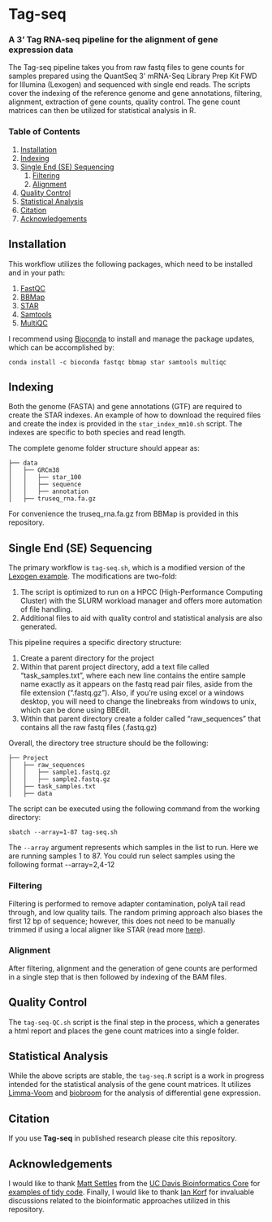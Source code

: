 # Tag-seq
### A 3’ Tag RNA-seq pipeline for the alignment of gene expression data

The Tag-seq pipeline takes you from raw fastq files to gene counts for samples prepared using the QuantSeq 3' mRNA-Seq Library Prep Kit FWD for Illumina (Lexogen) and sequenced with single end reads. The scripts cover the indexing of the reference genome and gene annotations, filtering, alignment, extraction of gene counts, quality control. The gene count matrices can then be utilized for statistical analysis in R. 

### Table of Contents

1. [Installation](https://github.com/ben-laufer/Tag-seq#installation)
2. [Indexing](https://github.com/ben-laufer/Tag-seq#indexing)
3. [Single End (SE) Sequencing](https://github.com/ben-laufer/Tag-seq#single-end-se-sequencing)
   1. [Filtering](https://github.com/ben-laufer/CpG_Me#filtering)
   2. [Alignment](https://github.com/ben-laufer/CpG_Me#alignment)
4. [Quality Control](https://github.com/ben-laufer/Tag-seq#qaulity-control)
4. [Statistical Analysis](https://github.com/ben-laufer/Tag-seq#statistical-analysis)
6. [Citation](https://github.com/ben-laufer/Tag-seq#citation)
7. [Acknowledgements](https://github.com/ben-laufer/Tag-seq#acknowledgements)

## Installation

This workflow utilizes the following packages, which need to be installed and in your path:
1. [FastQC](https://github.com/s-andrews/FastQC)
2. [BBMap](sourceforge.net/projects/bbmap/)
3. [STAR](https://github.com/alexdobin/STAR)
4. [Samtools](http://www.htslib.org)
5. [MultiQC](http://multiqc.info)

I recommend using [Bioconda](https://bioconda.github.io) to install and manage the package updates, which can be accomplished by:

`conda install -c bioconda fastqc bbmap star samtools multiqc`

## Indexing

Both the genome (FASTA) and gene annotations (GTF) are required to create the STAR indexes. An example of how to download the required files and create the index is provided in the `star_index_mm10.sh` script. The indexes are specific to both species and read length.

The complete genome folder structure should appear as:

```
├── data
│   ├── GRCm38
│   │   ├── star_100
│   │   ├── sequence
│   │   ├── annotation
│   ├── truseq_rna.fa.gz
```
For convenience the truseq_rna.fa.gz from BBMap is provided in this repository. 

## Single End (SE) Sequencing

The primary workflow is `tag-seq.sh`, which is a modified version of the [Lexogen example](https://www.lexogen.com/quantseq-data-analysis/). The modifications are two-fold:
1.  The script is optimized to run on a HPCC (High-Performance Computing Cluster) with the SLURM workload manager and offers more automation of file handling.
2. Additional files to aid with quality control and statistical analysis are also generated.

This pipeline requires a specific directory structure:

1.	Create a parent directory for the project
2.	Within that parent project directory, add a text file called “task_samples.txt”, where each new line contains the entire sample name exactly as it appears on the fastq read pair files, aside from the file extension (“.fastq.gz”). Also, if you’re using excel or a windows desktop, you will need to change the linebreaks from windows to unix, which can be done using BBEdit.
3.	Within that parent directory create a folder called “raw_sequences” that contains all the raw fastq files (.fastq.gz)

Overall, the directory tree structure should be the following:

```
├── Project
│   ├── raw_sequences
│   │   ├── sample1.fastq.gz
│   │   ├── sample2.fastq.gz
│   ├── task_samples.txt
│   ├── data
```

The script can be executed using the following command from the working directory:

`sbatch --array=1-87 tag-seq.sh`

The `--array` argument represents which samples in the list to run. Here we are running samples 1 to 87. You could run select samples using the following format --array=2,4-12

### Filtering

Filtering is performed to remove adapter contamination, polyA tail read through, and low quality tails. The random priming approach also biases the first 12 bp of sequence; however, this does not need to be manually trimmed if using a local aligner like STAR (read more [here](https://dnatech.genomecenter.ucdavis.edu/tag-seq-gene-expression-profiling/)).

### Alignment

After filtering, alignment and the generation of gene counts are performed in a single step that is then followed by indexing of the BAM files.

## Quality Control

The `tag-seq-QC.sh` script is the final step in the process, which a generates a html report and places the gene count matrices into a single folder.

## Statistical Analysis

While the above scripts are stable, the `tag-seq.R` script is a work in progress intended for the statistical analysis of the gene count matrices. It utilizes [Limma-Voom](https://ucdavis-bioinformatics-training.github.io/2018-June-RNA-Seq-Workshop/thursday/DE.html) and [biobroom](https://www.bioconductor.org/packages/release/bioc/vignettes/biobroom/inst/doc/biobroom_vignette.html) for the analysis of differential gene expression.

## Citation

If you use **Tag-seq** in published research please cite this repository.

## Acknowledgements
I would like to thank [Matt Settles](https://github.com/msettles) from the [UC Davis Bioinformatics Core](https://github.com/ucdavis-bioinformatics) for [examples of tidy code](https://github.com/ucdavis-bioinformatics-training/A-Primer-on-Using-the-Bioinformatics-Core-Administrated-Servers-and-Cluster-s-/tree/master/examples). Finally, I would like to thank [Ian Korf](https://github.com/KorfLab) for invaluable discussions related to the bioinformatic approaches utilized in this repository. 

